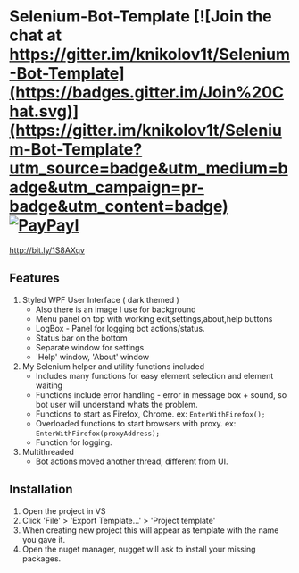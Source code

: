 # Selenium-Bot-Template  [![Join the chat at https://gitter.im/knikolov1t/Selenium-Bot-Template](https://badges.gitter.im/Join%20Chat.svg)](https://gitter.im/knikolov1t/Selenium-Bot-Template?utm_source=badge&utm_medium=badge&utm_campaign=pr-badge&utm_content=badge) [![PayPayl](https://img.shields.io/badge/paypal-donate-yellow.svg)](https://www.paypal.com/cgi-bin/webscr?cmd=_s-xclick&hosted_button_id=B8ZNZLURBKNVN "Donate once-off to this project using Paypal")
http://bit.ly/1S8AXqv
## Features
1. Styled WPF User Interface ( dark themed )
      * Also there is an image I use for background
      * Menu panel on top with working exit,settings,about,help buttons
      * LogBox - Panel for logging bot actions/status.
      * Status bar on the bottom
      * Separate window for settings
      * 'Help' window, 'About' window
2. My Selenium helper and utility functions included
      * Includes many functions for easy element selection and element waiting
      * Functions include error handling - error in message box + sound, so bot user will understand whats the problem.
      * Functions to start as Firefox, Chrome. ex: `EnterWithFirefox();`
      * Overloaded functions to start browsers with proxy. ex: `EnterWithFirefox(proxyAddress);`
      * Function for logging.
3. Multithreaded 
     * Bot actions moved another thread, different from UI.

## Installation 
  1. Open the project in VS
  2. Click 'File' > 'Export Template...' > 'Project template'
  3. When creating new project this will appear as template with the name you gave it.
  4. Open the nuget manager, nugget will ask to install your missing packages.

